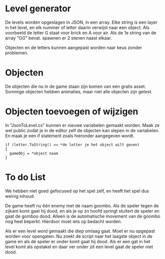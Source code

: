 # Level generator
De levels worden opgeslagen in JSON, in een array. Elke string is een layer in het level, en elk nummer of letter daarin verwijst naar een object.
Als voorbeeld de letter G staat voor brick en A voor air. Als de 1e string van de array "GG" bevat. spawnen er 2 stenen naast elkaar.

Objecten en de letters kunnen aangepast worden naar keus zonder problemen.

# Objecten
De objecten die nu in de game staan zijn komen van een gratis asset.
Sommige objecten hebben animaties, maar niet alle objecten zijn getest.

# Objecten toevoegen of wijzigen
In "JsonToLevel.cs" kunnen er nieuwe variabelen gemaakt worden. Maak ze wel public zodat je in de editor zelf de objecten kan slepen in de variabelen. En maak je een if statement zoals hieronder aangegeven wordt.
```
if (letter.ToString() == *de letter je het object wilt geven)
{
  gameObj = *object naam
}
```
# To do List
We hebben niet goed gefocused op het spel zelf, en heeft het spel dus weinig inhoud.

De game heeft nu één enemy met de naam goombo. Als de speler tegen de zijkant komt gaat hij dood, en als je op zn hoofd springt stuitert de speler en gaat de gomboo dood.
Alleen is de automatische movement van de goombo nog heel beperkt. Hierdoor moet iets op bedacht worden.

Als er een level word gemaakt die diep omlaag gaat. Moet er nu opgepast worden voor opengaten.
Nu zoekt de script naar het laagste object in de game en als de speler er onder komt gaat hij dood.
Als er een gat in het level komt als opstakel en daar ver onder zit een level gaat de speler niet dood.
